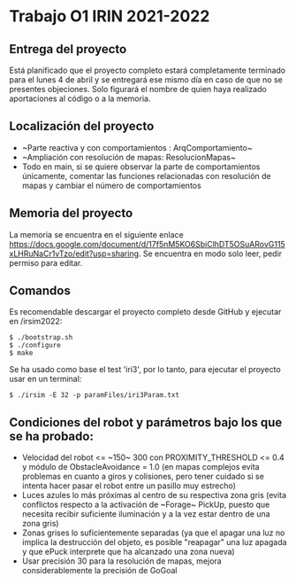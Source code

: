 # Trabajo O1 IRIN 2021-2022
## Entrega del proyecto
Está planificado que el proyecto completo estará completamente terminado para el lunes 4 de abril y se entregará ese mismo día en caso de que no se presentes objeciones. Solo figurará el nombre de quien haya realizado aportaciones al código o a la memoria.

## Localización del proyecto
* ~Parte reactiva y con comportamientos : ArqComportamiento~
* ~Ampliación con resolución de mapas: ResolucionMapas~
* Todo en main, si se quiere observar la parte de comportamientos únicamente, comentar las funciones relacionadas con resolución de mapas y cambiar el número de comportamientos

## Memoria del proyecto
La memoria se encuentra en el siguiente enlace https://docs.google.com/document/d/17f5nM5KO6SbiClhDT5OSuARovG115xLHRuNaCr1vTzo/edit?usp=sharing. Se encuentra en modo solo leer, pedir permiso para editar.

## Comandos
Es recomendable descargar el proyecto completo desde GitHub y ejecutar en /irsim2022:

```
$ ./bootstrap.sh
$ ./configure
$ make
```

Se ha usado como base el test 'iri3', por lo tanto, para ejecutar el proyecto usar en un terminal:

```
$ ./irsim -E 32 -p paramFiles/iri3Param.txt 
```
## Condiciones del robot y parámetros bajo los que se ha probado:
* Velocidad del robot <= ~150~ 300 con PROXIMITY_THRESHOLD <= 0.4 y módulo de ObstacleAvoidance = 1.0 (en mapas complejos evita problemas en cuanto a giros y colisiones, pero tener cuidado si se intenta hacer pasar el robot entre un pasillo muy estrecho)
* Luces azules lo más próximas al centro de su respectiva zona gris (evita conflictos respecto a la activación de ~Forage~ PickUp, puesto que necesita recibir suficiente iluminación y a la vez estar dentro de una zona gris)
* Zonas grises lo suficientemente separadas (ya que el apagar una luz no implica la destrucción del objeto, es posible "reapagar" una luz apagada y que ePuck interprete que ha alcanzado una zona nueva)
* Usar precisión 30 para la resolución de mapas, mejora considerablemente la precisión de GoGoal
